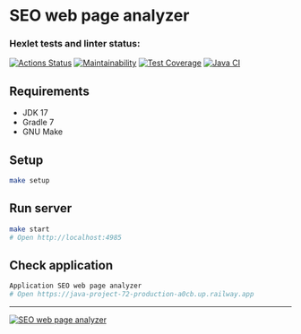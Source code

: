 # SEO web page analyzer

### Hexlet tests and linter status:
[![Actions Status](https://github.com/punchybunchy/java-project-72/workflows/hexlet-check/badge.svg)](https://github.com/punchybunchy/java-project-72/actions)
[![Maintainability](https://api.codeclimate.com/v1/badges/eb27debdc9db7f0d9221/maintainability)](https://codeclimate.com/github/punchybunchy/java-project-72/maintainability)
[![Test Coverage](https://api.codeclimate.com/v1/badges/eb27debdc9db7f0d9221/test_coverage)](https://codeclimate.com/github/punchybunchy/java-project-72/test_coverage)
[![Java CI](https://github.com/punchybunchy/java-project-72/actions/workflows/app-check.yml/badge.svg)](https://github.com/punchybunchy/java-project-72/actions/workflows/app-check.yml)


## Requirements

* JDK 17
* Gradle 7
* GNU Make

## Setup

```bash
make setup
```

## Run server

```bash
make start
# Open http://localhost:4985
```

## Check application

```bash
Application SEO web page analyzer
# Open https://java-project-72-production-a0cb.up.railway.app
```

---

[![SEO web page analyzer](https://img.youtube.com/vi/0uHkZKGEJH4/0.jpg)](https://www.youtube.com/watch?v=0uHkZKGEJH4 "SEO web page analyzer")
